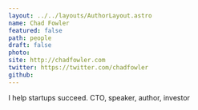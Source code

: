 ```yaml
---
layout: ../../layouts/AuthorLayout.astro
name: Chad Fowler
featured: false
path: people
draft: false
photo: 
site: http://chadfowler.com
twitter: https://twitter.com/chadfowler
github: 
---
```


I help startups succeed. CTO, speaker, author, investor